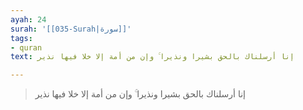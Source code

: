 ```yaml
---
ayah: 24
surah: '[[035-Surah|سورة]]'
tags:
- quran
text: إنا أرسلناك بالحق بشيرا ونذيرا ۚ وإن من أمة إلا خلا فيها نذير

---
```

> إنا أرسلناك بالحق بشيرا ونذيرا ۚ وإن من أمة إلا خلا فيها نذير

